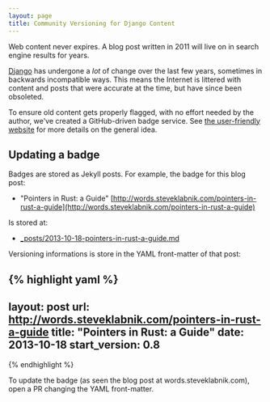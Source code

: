 ```yaml
---
layout: page
title: Community Versioning for Django Content
---
```


Web content never expires. A blog post written in 2011 will live on in search
engine results for years.

[Django](https://www.djangoproject.com/) has undergone a _lot_ of change over the last
few years, sometimes in backwards incompatible ways. This means the Internet is
littered with content and posts that were accurate at the time, but have since
been obsoleted.

To ensure old content gets properly flagged, with no effort needed by the
author, we've created a GitHub-driven badge service. See
[the user-friendly website](http://vanjacosic.github.io/django-community-versions/)
for more details on the general idea.

## Updating a badge

Badges are stored as Jekyll posts. For example, the badge for this blog post:

* "Pointers in Rust: a Guide" [http://words.steveklabnik.com/pointers-in-rust-a-guide](http://words.steveklabnik.com/pointers-in-rust-a-guide)

Is stored at:

* [\_posts/2013-10-18-pointers-in-rust-a-guide.md](http://steveklabnik.github.io/rust-community-versions/_posts/2013-10-18-pointers-in-rust-a-guide.md)

Versioning informations is store in the YAML front-matter of that post:

{% highlight yaml %}
---
layout: post
url: http://words.steveklabnik.com/pointers-in-rust-a-guide
title: "Pointers in Rust: a Guide"
date: 2013-10-18
start_version: 0.8
---
{% endhighlight %}

To update the badge (as seen the blog post at words.steveklabnik.com), open a PR changing
the YAML front-matter.

